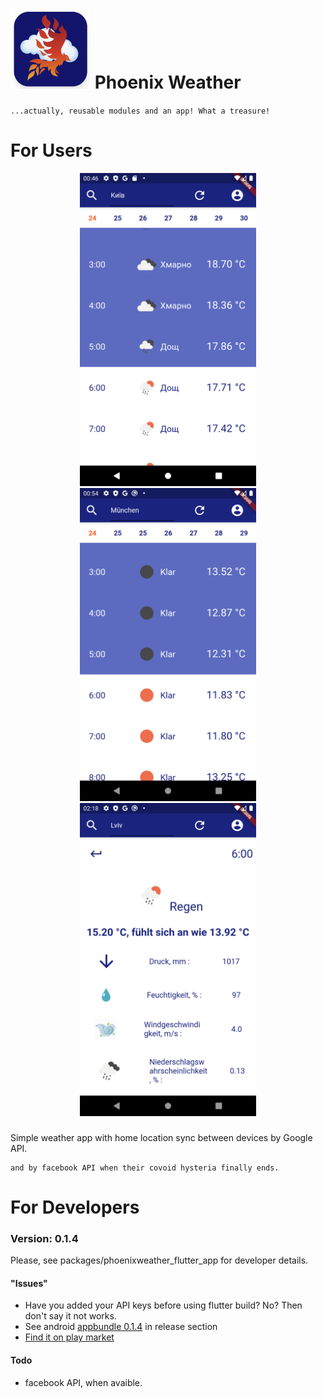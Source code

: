 # <img width="128px" height="128px" src="repo_assets/icon.png" /> Phoenix Weather
`...actually, reusable modules and an app! What a treasure!`

# For Users
<div style="text-align:center" markdown="1">
<img width="282px" height="501px" src="repo_assets/weather_in_kyiv.png" />
<img width="282px" height="501px" src="repo_assets/weather_in_munchen.png" />
<img width="282px" height="501px" src="repo_assets/weather_in_lviv.png" />
</div>

###

Simple weather app with home location sync between devices by Google API.
```
and by facebook API when their covoid hysteria finally ends.
```

# For Developers
### Version: 0.1.4
Please, see packages/phoenixweather_flutter_app for developer details.
#### "Issues"
- Have you added your API keys before using flutter build? No? Then don't say it not works.
- See android [appbundle 0.1.4](https://github.com/bgoncharuck/phoenixweather/releases/tag/0.1.4) in release section
- [Find it on play market](https://play.google.com/store/apps/details?id=com.bgoncharuck.phoenixweather.phoenixweather_flutter_app)

#### Todo
- facebook API, when avaible.
